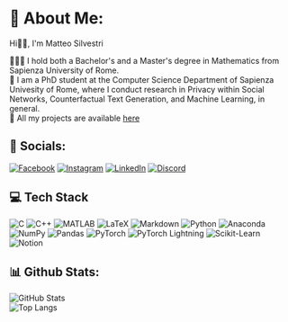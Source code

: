 # 🌙 About Me:

<!--
**msilver22/msilver22** is a ✨ _special_ ✨ repository because its `README.md` (this file) appears on your GitHub profile.

Here are some ideas to get you started:

- 🔭 I’m currently working on ...
- 🌱 I’m currently learning ...
- 👯 I’m looking to collaborate on ...
- 🤔 I’m looking for help with ...
- 💬 Ask me about ...
- 📫 How to reach me: ...
- 😄 Pronouns: ...
- ⚡ Fun fact: ...
-->

Hi👋🏻, I'm Matteo Silvestri

👨🏻‍🎓 I hold both a Bachelor's and a Master's degree in Mathematics from Sapienza University of Rome.  
💼 I am a PhD student at the Computer Science Department of Sapienza Univesity of Rome, where I conduct research in Privacy within Social Networks, Counterfactual Text Generation, and Machine Learning, in general.  
👾 All my projects are available [here](https://github.com/msilver22?tab=repositories)

## 🛜 Socials:
[![Facebook](https://img.shields.io/badge/Facebook-1877F2?logo=facebook&logoColor=white)](https://www.facebook.com/profile.php?id=61554777104937&locale=it_IT)
[![Instagram](https://img.shields.io/badge/Instagram-E4405F?logo=instagram&logoColor=white)](https://www.instagram.com/sil._.ver22/)
[![LinkedIn](https://img.shields.io/badge/LinkedIn-0077B5?logo=linkedin&logoColor=white)](https://www.linkedin.com/in/matteo-silvestri-22-peedmat/)
[![Discord](https://img.shields.io/badge/Discord-5865F2?logo=discord&logoColor=white)](https://discord.com/channels/@me)

## 💻 Tech Stack
![C](https://img.shields.io/badge/C-00599C?style=for-the-badge&logo=c&logoColor=white)
![C++](https://img.shields.io/badge/C%2B%2B-00599C?style=for-the-badge&logo=c%2B%2B&logoColor=white)
![MATLAB](https://img.shields.io/badge/MATLAB-0076A8?style=for-the-badge&logo=mathworks&logoColor=white)
![LaTeX](https://img.shields.io/badge/LaTeX-008080?style=for-the-badge&logo=latex&logoColor=white)
![Markdown](https://img.shields.io/badge/Markdown-000000?style=for-the-badge&logo=markdown&logoColor=white)
![Python](https://img.shields.io/badge/Python-3776AB?style=for-the-badge&logo=python&logoColor=white)
![Anaconda](https://img.shields.io/badge/Anaconda-44A833?style=for-the-badge&logo=anaconda&logoColor=white)
![NumPy](https://img.shields.io/badge/NumPy-013243?style=for-the-badge&logo=numpy&logoColor=white)
![Pandas](https://img.shields.io/badge/Pandas-150458?style=for-the-badge&logo=pandas&logoColor=white)
![PyTorch](https://img.shields.io/badge/PyTorch-EE4C2C?style=for-the-badge&logo=pytorch&logoColor=white)
![PyTorch Lightning](https://img.shields.io/badge/PyTorch%20Lightning-792EE5?style=for-the-badge&logo=pytorch-lightning&logoColor=white)
![Scikit-Learn](https://img.shields.io/badge/Scikit--Learn-F7931E?style=for-the-badge&logo=scikit-learn&logoColor=white)
![Notion](https://img.shields.io/badge/Notion-000000?style=for-the-badge&logo=notion&logoColor=white)

## 📊 Github Stats:
![GitHub Stats](https://github-readme-stats.vercel.app/api?username=msilver22&show_icons=true&theme=dark)  
![Top Langs](https://github-readme-stats.vercel.app/api/top-langs/?username=msilver22&layout=compact&theme=dark)





